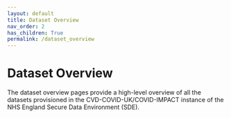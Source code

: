 ```yaml
---
layout: default
title: Dataset Overview
nav_order: 2
has_children: True
permalink: /dataset_overview
---
```


# Dataset Overview

The dataset overview pages provide a high-level overview of all the datasets provisioned in the CVD-COVID-UK/COVID-IMPACT instance of the NHS England Secure Data Environment (SDE).
